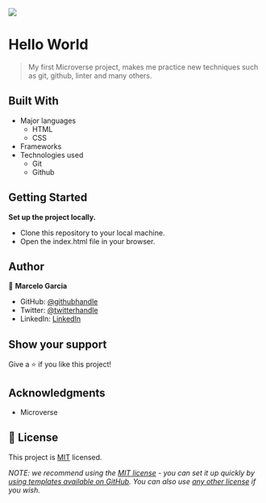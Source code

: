 ![](https://img.shields.io/badge/Microverse-blueviolet)

# Hello World 

> My first Microverse project, makes me practice new techniques such as git, github, linter and many others.


## Built With

- Major languages
  -  HTML 
  -  CSS
- Frameworks
- Technologies used
  - Git
  - Github

## Getting Started

**Set up the project locally.**
- Clone this repository to your local machine.
- Open the index.html file in your browser.

## Author

👤 **Marcelo Garcia**

- GitHub: [@githubhandle](https://github.com/marchelazo)
- Twitter: [@twitterhandle](https://twitter.com/marchelogar)
- LinkedIn: [LinkedIn](https://linkedin.com/in/marcelo-garcia-3333b8156/)

## Show your support

Give a ⭐️ if you like this project!

## Acknowledgments

- Microverse 

## 📝 License

This project is [MIT](./LICENSE) licensed.

_NOTE: we recommend using the [MIT license](https://choosealicense.com/licenses/mit/) - you can set it up quickly by [using templates available on GitHub](https://docs.github.com/en/communities/setting-up-your-project-for-healthy-contributions/adding-a-license-to-a-repository). You can also use [any other license](https://choosealicense.com/licenses/) if you wish._
